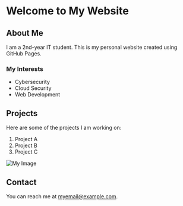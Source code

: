# Welcome to My Website

## About Me
I am a 2nd-year IT student. This is my personal website created using GitHub Pages.

### My Interests
- Cybersecurity
- Cloud Security
- Web Development

## Projects
Here are some of the projects I am working on:
1. Project A
2. Project B
3. Project C

![My Image](https://via.placeholder.com/150) <!-- Add an actual image link -->

## Contact
You can reach me at [myemail@example.com](mailto:myemail@example.com).